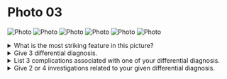 # Photo 03

![Photo](/pediatrics/photo/03a.png)
![Photo](/pediatrics/photo/03b.png)
![Photo](/pediatrics/photo/03c.png)
![Photo](/pediatrics/photo/03d.png)
![Photo](/pediatrics/photo/03e.png)
![Photo](/pediatrics/photo/03f.png)

<details>
<summary>What is the most striking feature in this picture?</summary>

1. Subconjunctival haemorrhage of (both/right) eyes
1. Ecchymosis below both eyes

</details>

<details>
<summary>Give 3 differential diagnosis.</summary>

1. Whooping cough
1. Trauma
1. Blood dyscrasias (e.g., ITP, Hypoplastic anaemia, Leukaemia)

</details>

<details>
<summary>List 3 complications associated with one of your differential diagnosis.</summary>

- Whooping cough:
  1.  Respiratory: Air leak syndrome, Lung collapse, Bronchiectasis, Flaring of TB
  1.  Neurological: Convulsion,Cerebral haemorrhage
  1.  GI: Rectal prolapse, Hernia

</details>

<details>
<summary>Give 2 or 4 investigations related to your given differential diagnosis.</summary>

- Whooping cough:
  1. Bacteriological: Per-nasal swab for organism, Cough plate culture for organism
  1. Haematological: Complete blood count (shows leucocytosis with absolute lymphocytosis)
  1. Radiological: CXR (Perihilar infiltration, actelectasis emphysema)
  1. ELISA test
- ITP:
  1. Complete blood count
  1. Bleeding time, Clotting time
  1. Platelet antibodies
  1. Bone marrow biopsy

</details>
